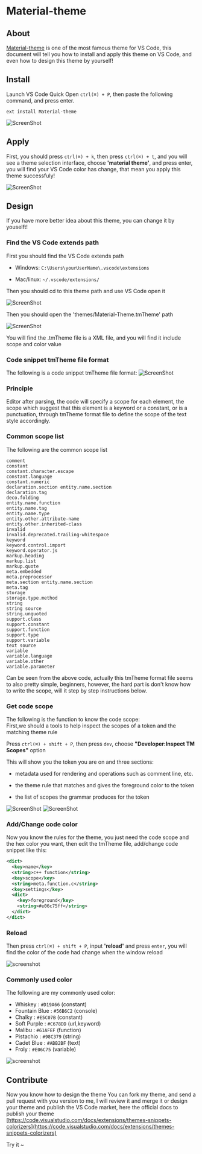 # Material-theme  

## About
[Material-theme](https://marketplace.visualstudio.com/items?itemName=zhuangtongfa.Material-theme) is one of the most famous theme for VS Code, this document will tell you how to install and apply this theme on VS Code, and even how to design this theme by yourself! 

## Install
Launch VS Code Quick Open `ctrl(⌘) + P`, then paste the following command, and press enter.
```
ext install Material-theme
```

![ScreenShot](https://raw.githubusercontent.com/Binaryify/Material-Theme-vscode/master/static/screenshot3.png)
## Apply
First, you should press `ctrl(⌘) + k`, then press `ctrl(⌘) + t`, and you will see a theme selection interface, choose **'material theme'**, and press enter, you will find your VS Code color has change, that mean you apply this theme successfuly!

![ScreenShot](https://raw.githubusercontent.com/Binaryify/Material-Theme-vscode/master/static/screenshot4.png)

## Design 
If you have more better idea about this theme, you can change it by youselft!  
### Find the VS Code extends path 
First you should find the VS Code extends path  
- Windows:
`C:\Users\yourUserName\.vscode\extensions`  

- Mac/linux:
`~/.vscode/extensions/`

Then you should cd to this theme path and use VS Code open it

![ScreenShot](https://raw.githubusercontent.com/Binaryify/Material-Theme-vscode/master/static/screenshot5.png)

Then you should open the 'themes/Material-Theme.tmTheme' path

![ScreenShot](https://raw.githubusercontent.com/Binaryify/Material-Theme-vscode/master/static/screenshot6.png)

You will find the .tmTheme file is a XML file, and you will find it include scope and color value  

### Code snippet tmTheme file format 
The following is a code snippet tmTheme file format:
![ScreenShot](https://raw.githubusercontent.com/Binaryify/Material-Theme-vscode/master/static/screenshot7.png)

### Principle
Editor after parsing, the code will specify a scope for each element, the scope which suggest that this element is a keyword or a constant, or is a punctuation, through tmTheme format file to define the scope of the text style accordingly.

### Common scope list

The following are the common scope list

```
comment
constant
constant.character.escape
constant.language
constant.numeric
declaration.section entity.name.section
declaration.tag
deco.folding
entity.name.function
entity.name.tag
entity.name.type
entity.other.attribute-name
entity.other.inherited-class
invalid
invalid.deprecated.trailing-whitespace
keyword
keyword.control.import
keyword.operator.js
markup.heading
markup.list
markup.quote
meta.embedded
meta.preprocessor
meta.section entity.name.section
meta.tag
storage
storage.type.method
string
string source
string.unquoted
support.class
support.constant
support.function
support.type
support.variable
text source
variable
variable.language
variable.other
variable.parameter
```

Can be seen from the above code, actually this tmTheme format file seems to also pretty simple, beginners, however, the hard part is don't know how to write the scope, will it step by step instructions below.


### Get code scope
The following is the function to know the code scope:  
First,we should a tools to help inspect the scopes of a token and the matching theme rule  

Press `ctrl(⌘) + shift + P`, then press `dev`, choose **"Developer:Inspect TM Scopes"** option  

This will show you the token you are on and three sections:

- metadata used for rendering and operations such as comment line, etc.  

- the theme rule that matches and gives the foreground color to the token  

- the list of scopes the grammar produces for the token  

![ScreenShot](https://raw.githubusercontent.com/Binaryify/Material-Theme-vscode/master/static/screenshot8.png)
![ScreenShot](https://raw.githubusercontent.com/Binaryify/Material-Theme-vscode/master/static/screenshot9.png)

### Add/Change code color
Now you know the rules for the theme, you just need the code scope and the hex color you want, then edit the tmTheme file, add/change code snippet like this:

```xml
<dict>
  <key>name</key>
  <string>c++ function</string>
  <key>scope</key>
  <string>meta.function.c</string>
  <key>settings</key>
  <dict>
    <key>foreground</key>
    <string>#e06c75ff</string>
  </dict>
</dict>
```
### Reload
Then press `ctrl(⌘) + shift + P`, input **'reload'** and press `enter`, you will find the color of the code had change when the window reload

![screenshot](https://raw.githubusercontent.com/Binaryify/Material-Theme-vscode/master/static/screenshot13.png)

### Commonly used color
The following are my commonly used color:
- Whiskey : `#D19A66` (constant)
- Fountain Blue : `#56B6C2` (console)
- Chalky : `#E5C07B` (constant)
- Soft Purple : `#C678DD` (url,keyword)
- Malibu : `#61AFEF` (function)
- Pistachio : `#98C379` (string)
- Cadet Blue : `#ABB2BF` (text)
- Froly : `#E06C75` (variable)

![screenshot](https://raw.githubusercontent.com/Binaryify/Material-Theme-vscode/master/static/screenshot10.png)


## Contribute
Now you know how to design the theme
You can fork my theme, and send a pull request with you version to me, I will review it and merge it or design your theme and publish the VS Code market, here the official docs to publish your theme [https://code.visualstudio.com/docs/extensions/themes-snippets-colorizers](https://code.visualstudio.com/docs/extensions/themes-snippets-colorizers)  





Try it ~
